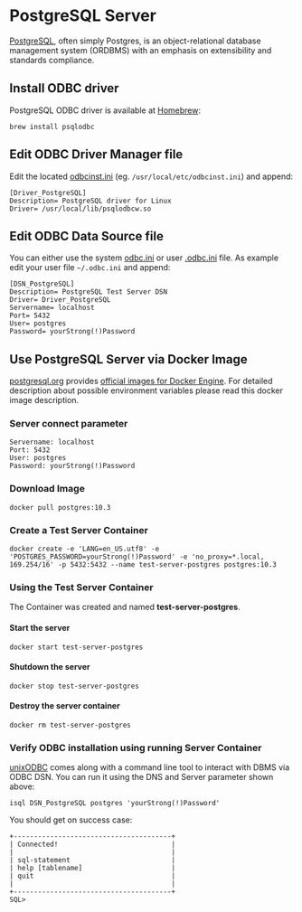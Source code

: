 # PostgreSQL Server

[PostgreSQL](https://www.postgresql.org), often simply Postgres, is an object-relational database management system (ORDBMS) with an emphasis on extensibility and standards compliance.

## Install ODBC driver 
PostgreSQL ODBC driver is available at [Homebrew](https://brew.sh/):
```
brew install psqlodbc
```

## Edit ODBC Driver Manager file
Edit the located [odbcinst.ini](https://github.com/hrabe/odbc-on-macos#locate-your-odbc-driver-and-data-source-config-files) (eg. `/usr/local/etc/odbcinst.ini`) and append:
```
[Driver_PostgreSQL]
Description= PostgreSQL driver for Linux
Driver= /usr/local/lib/psqlodbcw.so
```

## Edit ODBC Data Source file
You can either use the system [odbc.ini](https://github.com/hrabe/odbc-on-macos#locate-your-odbc-driver-and-data-source-config-files) or user [.odbc.ini](https://github.com/hrabe/odbc-on-macos#locate-your-odbc-driver-and-data-source-config-files) file. As example edit your user file `~/.odbc.ini` and append:
```
[DSN_PostgreSQL]
Description= PostgreSQL Test Server DSN
Driver= Driver_PostgreSQL
Servername= localhost
Port= 5432
User= postgres
Password= yourStrong(!)Password
```

## Use PostgreSQL Server via Docker Image
[postgresql.org](https://www.postgresql.org) provides [official images for Docker Engine](https://store.docker.com/images/postgres). For detailed description about possible environment variables please read this docker image description.

### Server connect parameter
```
Servername: localhost
Port: 5432
User: postgres
Password: yourStrong(!)Password
```

### Download Image
```
docker pull postgres:10.3
```

### Create a Test Server Container
```
docker create -e 'LANG=en_US.utf8' -e 'POSTGRES_PASSWORD=yourStrong(!)Password' -e 'no_proxy=*.local, 169.254/16' -p 5432:5432 --name test-server-postgres postgres:10.3
```

### Using the Test Server Container
The Container was created and named **test-server-postgres**. 

#### Start the server
```
docker start test-server-postgres
```

#### Shutdown the server
```
docker stop test-server-postgres
```

#### Destroy the server container
```
docker rm test-server-postgres
```

### Verify ODBC installation using running Server Container
[unixODBC](http://www.unixodbc.org/) comes along with a command line tool to interact with DBMS via ODBC DSN. You can run it using the DNS and Server parameter shown above:

```
isql DSN_PostgreSQL postgres 'yourStrong(!)Password'
```

You should get on success case:
```
+---------------------------------------+
| Connected!                            |
|                                       |
| sql-statement                         |
| help [tablename]                      |
| quit                                  |
|                                       |
+---------------------------------------+
SQL>
```
